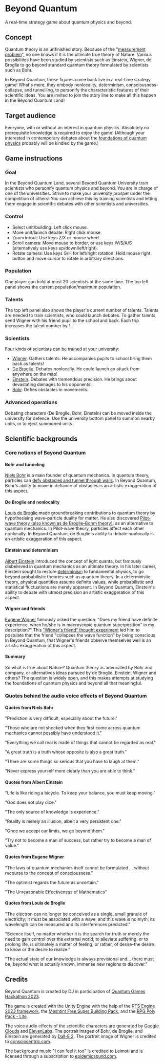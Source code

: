 # Beyond Quantum
A real-time strategy game about quantum physics and beyond.

## Concept

Quantum theory is an unfinished story. Because of the "[measurement problem](https://en.wikipedia.org/wiki/Measurement_problem)", no one knows if it is the ultimate true theory of Nature. Various possibilities have been studied by scientists such as Einstein, Wigner, de Broglie to go beyond standard quantum theory formulated by scientists such as Bohr.

In Beyond Quantum, these figures come back live in a real-time strategy game! What's more, they embody nonlocality, determinism, consciousness-collapse, and tunnelling, to personify the characteristic features of their scientific ideas. You are invited to join the story line to make all this happen in the Beyond Quantum Land!

## Target audience

Everyone, with or without an interest in quantum physics. Absolutely no prerequisite knowledge is required to enjoy the game! (Although your interested in contemporary debates about the [foundations of quantum physics](https://github.com/dj-26/Beyond-Quantum/main/README.md#scientific-backgrounds) probably will be kindled by the game.)

## Game instructions
### Goal

In the Beyond Quantum Land, several Beyond Quantum University train scientists who personify quantum physics and beyond. You are in charge of one of the universities. Strive to make your university prosper under the competition of others! You can achieve this by training scientists and letting them engage in scientific debates with other scientists and universities.

### Control

- Select unit/building: Left click mouse. 
- Move unit/launch debate: Right click mouse.
- Zoom in/out: Use keys Z/X or mouse wheel.
- Scroll camera: Move mouse to border, or use keys W/S/A/S (alternatively use keys up/down/left/right).
- Rotate camera: Use keys G/H for left/right rotation. Hold mouse right button and move cursor to rotate in arbitrary directions.

### Population

One player can hold at most 20 scientists at the same time. The top left panel shows the current population/maximum population.

### Talents

The top left panel also shows the player's current number of talents. Talents are needed to train scientists, who could launch debates. 
To gather talents, send Wigner with his friend pupil to the school and back. Each trip increases the talent number by 1.

### Scientists

Four kinds of scientists can be trained at your university:
- [Wigner](https://github.com/dj-26/Beyond-Quantum/edit/main/README.md#bohr-and-tunneling). Gathers talents. He accompanies pupils to school bring them back as talents!
- [De Broglie](https://github.com/dj-26/Beyond-Quantum/edit/main/README.md#bohr-and-tunneling). Debates nonlocally. He could launch an attack from anywhere on the map!
- [Einstein](https://github.com/dj-26/Beyond-Quantum/edit/main/README.md#bohr-and-tunneling). Debates with tremendous precision. He brings about devastating damages to his opponents!
- [Bohr](https://github.com/dj-26/Beyond-Quantum/main/README.md#bohr-and-tunneling). Defies obstacles in movements. 

### Advanced operations

Debating characters (De Broglie, Bohr, Einstein) can be moved inside the university for defence. Use the university bottom panel to summon nearby units, or to eject summoned units.

## Scientific backgrounds

### Core notions of Beyond Quantum

#### Bohr and tunneling

[Niels Bohr](https://en.wikipedia.org/wiki/Niels_Bohr) is a main founder of quantum mechanics. In quantum theory, particles can [defy obstacles and tunnel through walls](https://en.wikipedia.org/wiki/Quantum_tunnelling). In Beyond Quantum, Bohr's ability to move in defiance of obstacles is an artistic exaggeration of this aspect.

#### De Broglie and nonlocality

[Louis de Broglie](https://en.wikipedia.org/wiki/Louis_de_Broglie) made groundbreaking contributions to quantum theory by hypothesising wave–particle duality for matter. He also discovered [Pilot-wave theory (also known as de Broglie–Bohm theory)](https://en.wikipedia.org/wiki/Pilot_wave_theory), as an alternative to quantum mechanics. In Pilot-wave theory, particles affect each other nonlocally. In Beyond Quantum, de Broglie's ability to debate nonlocally is an artistic exaggeration of this aspect.

#### Einstein and determinism

[Albert Einstein](https://en.wikipedia.org/wiki/Albert_Einstein) introduced the concept of light quanta, but famously disbelieved in quantum mechanics as an altimate theory. In his later career, Einstein sought to restore [determinism](https://en.wikipedia.org/wiki/Determinism) to fundamental physics, to go beyond probabilistic theories such as quantum theory. In a deterministic theory, physical quantities assume definite values, while probabilistic and statistical fluctuations are merely apparent. In Beyond Quantum, Einstein's ability to debate with utmost precision an artistic exaggeration of this aspect.

#### Wigner and friends

[Eugene Wigner](https://en.wikipedia.org/wiki/Eugene_Wigner) famously asked the question: "Does my friend have definite experience, when he/she is in macroscopic quantum superposition" in my description?" This ["Wigner's friend" thought experiment](https://en.wikipedia.org/wiki/Wigner%27s_friend) led him to postulate that the friend "collapses the wave function" by being conscious. In Beyond Quantum, that Wigner's friends observe themselves well is an artistic exaggeration of this aspect.

#### Summary

So what is true about Nature? Quantum theory as advocated by Bohr and company, or alternatives ideas pursued by de Broglie, Einstein, Wigner and others? The question is widely open, and this makes attempts at studying the foundations of quantum physics and beyond all that meaningful.

### Quotes behind the audio voice effects of Beyond Quantum

#### Quotes from Niels Bohr

"Prediction is very difficult, especially about the future."

"Those who are not shocked when they first come across quantum mechanics cannot possibly have understood it."

"Everything we call real is made of things that cannot be regarded as real."

"A great truth is a truth whose opposite is also a great truth."

"There are some things so serious that you have to laugh at them."

"Never express yourself more clearly than you are able to think."

#### Quotes from Albert Einstein

"Life is like riding a bicycle. To keep your balance, you must keep moving."

"God does not play dice."

"The only source of knowledge is experience."

"Reality is merely an illusion, albeit a very persistent one."

"Once we accept our limits, we go beyond them."

"Try not to become a man of success, but rather try to become a man of value."

#### Quotes from Eugene Wigner

"The laws of quantum mechanics itself cannot be formulated ... without recourse to the concept of consciousness."

"The optimist regards the future as uncertain."

"The Unreasonable Effectiveness of Mathematics"

#### Quotes from Louis de Broglie

"The electron can no longer be conceived as a single, small granule of electricity; it must be associated with a wave, and this wave is no myth; its wavelength can be measured and its interferences predicted."

“Science itself, no matter whether it is the search for truth or merely the need to gain control over the external world, to alleviate suffering, or to prolong life, is ultimately a matter of feeling, or rather, of desire-the desire to know or the desire to realize.”

"The actual state of our knowledge is always provisional and... there must be, beyond what is actually known, immense new regions to discover."

## Credits

Beyond Quantum is created by DJ in participation of [Quantum Games Hackathon 2023](https://www.qaif.org/contests/quantum-games-hackathon).

The game is created with the Unity Engine with the help of the [RTS Engine 2023 framework](https://gamedevspice.com/assets/rts-engine/), the [Meshtint Free Super Building Pack](https://www.meshtint.com/products/meshtint-free-super-building-pack), and the [RPG Poly Pack - Lite](https://assetstore.unity.com/packages/3d/environments/landscapes/rpg-poly-pack-lite-148410).

The voice audio effects of the scientific characters are generated by [Google Clouds](https://cloud.google.com/) and [ElevenLabs](https://elevenlabs.io/). The portrait images of Bohr, de Broglie, and Einstein are generated by [Dall-E 2](https://openai.com/dall-e-2). The portrait image of Wigner is credited to [consciocentric.com](https://www.consciocentric.com/Person/Eugene-Wigner).

The background music "I can feel it too" is credited to Leimoti and is licensed through a subscription to [epidemicsound.com](https://www.epidemicsound.com/).
